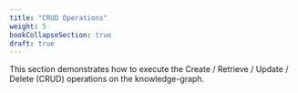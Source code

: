 ```yaml
---
title: "CRUD Operations"
weight: 5
bookCollapseSection: true
draft: true
---
```


This section demonstrates how to execute the Create / Retrieve / Update / Delete (CRUD) operations on the knowledge-graph.
